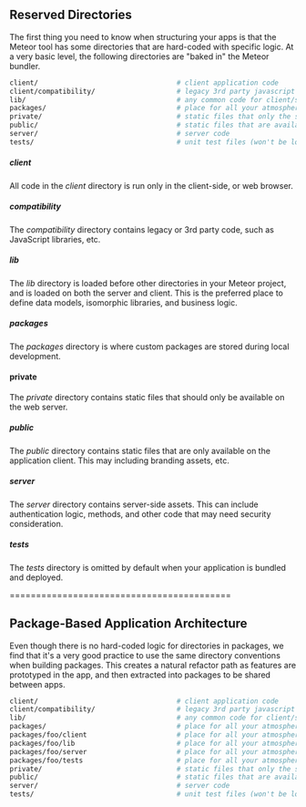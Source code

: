 ## Reserved Directories
The first thing you need to know when structuring your apps is that the Meteor tool has some directories that are hard-coded with specific logic.  At a very basic level, the following directories are "baked in" the Meteor bundler.

```sh
client/                                  # client application code
client/compatibility/                    # legacy 3rd party javascript libraries
lib/                                     # any common code for client/server.
packages/                                # place for all your atmosphere packages
private/                                 # static files that only the server knows about
public/                                  # static files that are available to the client
server/                                  # server code
tests/                                   # unit test files (won't be loaded on client or server)
```


##### client
All code in the *client* directory is run only in the client-side, or web browser.

##### compatibility
The *compatibility* directory contains legacy or 3rd party code, such as JavaScript libraries, etc.

##### lib
The *lib* directory is loaded before other directories in your Meteor project, and is loaded on both the server and client. This is the preferred place to define data models, isomorphic libraries, and business logic.

##### packages
The *packages* directory is where custom packages are stored  during local development. 

#### private
The *private* directory contains static files that should only be available on the web server.

##### public
The *public* directory contains static files that are only available on the application client. This may including branding assets, etc.

##### server
The *server* directory contains server-side assets. This can include authentication logic, methods, and other code that may need security consideration.

##### tests
The *tests* directory is omitted by default when your application is bundled and deployed.  

==========================================
## Package-Based Application Architecture

Even though there is no hard-coded logic for directories in packages, we find that it's a very good practice to use the same directory conventions when building packages.  This creates a natural refactor path as features are prototyped in the app, and then extracted into packages to be shared between apps.

```sh
client/                                  # client application code
client/compatibility/                    # legacy 3rd party javascript libraries
lib/                                     # any common code for client/server.
packages/                                # place for all your atmosphere packages
packages/foo/client                      # place for all your atmosphere packages
packages/foo/lib                         # place for all your atmosphere packages
packages/foo/server                      # place for all your atmosphere packages
packages/foo/tests                       # place for all your atmosphere packages
private/                                 # static files that only the server knows about
public/                                  # static files that are available to the client
server/                                  # server code
tests/                                   # unit test files (won't be loaded on client or server)
```
